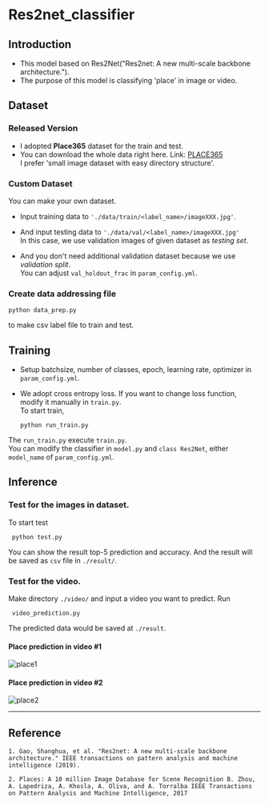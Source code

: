 # Res2net_classifier
## Introduction 
- This model based on Res2Net("Res2net: A new multi-scale backbone architecture.").   
- The purpose of this model is classifying 'place' in image or video.   

## Dataset
### Released Version
- I adopted **Place365** dataset for the train and test.  
- You can download the whole data right here. Link: [PLACE365](http://places2.csail.mit.edu/download.html)    
I prefer 'small image dataset with easy directory structure'.
### Custom Dataset
You can make your own dataset.
- Input training data to
```'./data/train/<label_name>/imageXXX.jpg'```.   
- And input testing data to 
```'./data/val/<label_name>/imageXXX.jpg'```                
In this case, we use validation images of given dataset as *testing set*.   

- And you don't need additional validation dataset because we use *validation split*.   
You can adjust ```val_holdout_frac``` in ```param_config.yml```.   

### Create data addressing file
    python data_prep.py
to make csv label file to train and test.

## Training
- Setup batchsize, number of classes, epoch, learning rate, optimizer in ```param_config.yml```.   
- We adopt cross entropy loss. If you want to change loss function, modify it manually in ```train.py```.    
To start train, 

      python run_train.py
      
The ```run_train.py``` execute ```train.py```.   
You can modify the classifier in ```model.py``` and ```class Res2Net```, 
either ```model_name``` of ```param_config.yml```.

## Inference
### Test for the images in dataset.
To start test

     python test.py
     
You can show the result top-5 prediction and accuracy.
And the result will be saved as ```csv``` file in ```./result/```.
    
### Test for the video.    
Make directory ```./video/``` and input a video you want to predict.
Run

     video_prediction.py

The predicted data would be saved at ```./result```.

#### Place prediction in video #1
![place1](https://user-images.githubusercontent.com/69782440/124717961-9673bb00-df40-11eb-820a-01d25ed0e648.png)

#### Place prediction in video #2

![place2](https://user-images.githubusercontent.com/69782440/124718118-bdca8800-df40-11eb-8a9f-d021082b168d.png)


* * *

## Reference

    1. Gao, Shanghua, et al. "Res2net: A new multi-scale backbone architecture." IEEE transactions on pattern analysis and machine intelligence (2019).
    
    2. Places: A 10 million Image Database for Scene Recognition B. Zhou, A. Lapedriza, A. Khosla, A. Oliva, and A. Torralba IEEE Transactions on Pattern Analysis and Machine Intelligence, 2017

